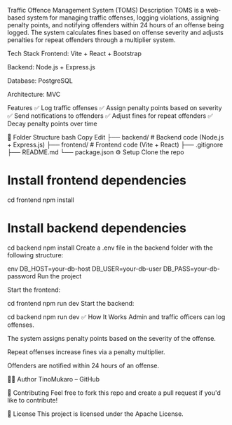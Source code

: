 Traffic Offence Management System (TOMS)
Description
TOMS is a web-based system for managing traffic offenses, logging violations, assigning penalty points, and notifying offenders within 24 hours of an offense being logged. The system calculates fines based on offense severity and adjusts penalties for repeat offenders through a multiplier system.

Tech Stack
Frontend: Vite + React + Bootstrap

Backend: Node.js + Express.js

Database: PostgreSQL

Architecture: MVC

Features
✅ Log traffic offenses
✅ Assign penalty points based on severity
✅ Send notifications to offenders
✅ Adjust fines for repeat offenders
✅ Decay penalty points over time

📂 Folder Structure
bash
Copy
Edit
├── backend/        # Backend code (Node.js + Express.js)
├── frontend/       # Frontend code (Vite + React)
├── .gitignore
├── README.md
└── package.json
⚙️ Setup
Clone the repo


# Install frontend dependencies
cd frontend
npm install

# Install backend dependencies
cd backend
npm install
Create a .env file in the backend folder with the following structure:

env
DB_HOST=your-db-host
DB_USER=your-db-user
DB_PASS=your-db-password
Run the project

Start the frontend:


cd frontend
npm run dev
Start the backend:


cd backend
npm run dev
✅ How It Works
Admin and traffic officers can log offenses.

The system assigns penalty points based on the severity of the offense.

Repeat offenses increase fines via a penalty multiplier.

Offenders are notified within 24 hours of an offense.


👨‍💻 Author
TinoMukaro – GitHub

🌟 Contributing
Feel free to fork this repo and create a pull request if you'd like to contribute!

📄 License
This project is licensed under the Apache License.

